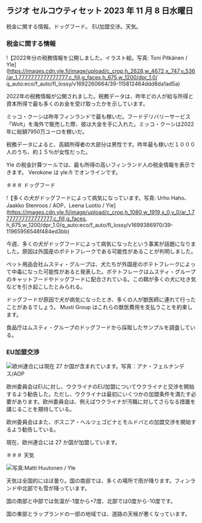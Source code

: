 ## ラジオ セルコウティセット 2023 年 11 月 8 日水曜日

税金に関する情報。ドッグフード。 EU加盟交渉。天気。

### 税金に関する情報

!【2022年分の税務情報を公開しました。イラスト絵。写真: Toni Pitkänen / Yle](https://images.cdn.yle.fi/image/upload/c_crop,h_2628,w_4672,x_747,y_536/ar_1.7777777777777777,c_fill,g_faces,h_675,w_1200/dpr_1.0/ q_auto:eco/f_auto/fl_lossy/v1692260664/39-115812464ddd8da1ad5a)

2022年の税務情報が公開されました。税務データは、昨年どの人が給与所得と資本所得で最も多くのお金を受け取ったかを示しています。

ミッコ・クーシは昨年フィンランドで最も稼いだ。フードデリバリーサービス「Wolt」を海外で販売した際、彼は大金を手に入れた。ミッコ・クーシは2022年に総額7950万ユーロを稼いだ。

税務データによると、高額所得者の大部分は男性です。昨年最も稼いだ１０００人のうち、約１５％が女性だった。

Yle の税金計算ツールでは、最も所得の高いフィンランド人の税金情報を表示できます。 Verokone は yle.fi でオンラインです。

＃＃＃ ドッグフード

!【多くの犬がドッグフードによって病気になっています。写真: Urho Haho、Jaakko Stenroos / AOP、Leena Luotio / Yle](https://images.cdn.yle.fi/image/upload/c_crop,h_1080,w_1919,x_0,y_0/ar_1.7777777777777777,c_fill,g_faces, h_675,w_1200/dpr_1.0/q_auto:eco/f_auto/fl_lossy/v1699386970/39-11965956548f484ed3bb)

今週、多くの犬がドッグフードによって病気になったという事実が話題になりました。原因は外国産のポテトフレークである可能性があることが判明しました。

ペット用品会社ムスティ・グループは、犬たちが外国産のポテトフレークによって中毒になった可能性があると発表した。ポテトフレークはムスティ・グループのキャットフードやドッグフードに配合されている。この餌が多くの犬に吐き気などを引き起こしたとみられる。

ドッグフードが原因で犬が病気になったとき、多くの人が獣医師に連れて行ったことがあるでしょう。 Musti Group はこれらの獣医費用を支払うことを約束します。

食品庁はムスティ・グループのドッグフードから採取したサンプルを調査している。

### EU加盟交渉

![欧州連合には現在 27 か国が含まれています。写真：アナ・フェルナンデス/AOP](https://images.cdn.yle.fi/image/upload/c_crop,h_2394,w_4256,x_0,y_419/ar_1.7777777777777777,c_fill,g_faces,h_675,w_1200/dpr_1.0/q_auto:eco/f_auto/fl_lossy/v1632407032/39-857648614c8a7c923f2)

欧州委員会はEUに対し、ウクライナのEU加盟についてウクライナと交渉を開始するよう勧告した。ただし、ウクライナは最初にいくつかの加盟条件を満たす必要があります。欧州委員会は、例えばウクライナが汚職に対してさらなる措置を講じることを期待している。

欧州委員会はまた、ボスニア・ヘルツェゴビナとモルドバとの加盟交渉を開始するよう勧告している。

現在、欧州連合には 27 か国が加盟しています。

＃＃＃ 天気

![写真:Matti Huutonen / Yle](https://images.cdn.yle.fi/image/upload/c_crop,h_1080,w_1919,x_0,y_0/ar_1.7777777777777777,c_fill,g_faces,h_675,w_1200/dpr_1.0/q_auto:eco/f_auto/fl_lossy/v1699449326/39-1197700654b89b86284a)

天気は全国的にほぼ曇り。国の南部では、多くの場所で雨が降ります。フィンランド中北部でも雪が降っています。

国の南部と中部では気温が-1度から+7度、北部では0度から-10度です。

国の東部とラップランドの一部の地域では、道路の天候が悪くなっています。